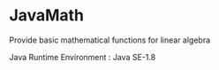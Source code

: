 # JavaMath

Provide basic mathematical functions for linear algebra


Java Runtime Environment : Java SE-1.8
